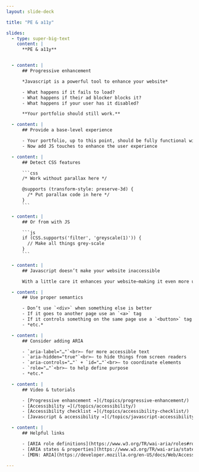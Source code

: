 ```yaml
---
layout: slide-deck

title: "PE & a11y"

slides:
  - type: super-big-text
    content: |
      **PE & a11y**


  - content: |
      ## Progressive enhancement

      *Javascript is a powerful tool to enhance your website*

      - What happens if it fails to load?
      - What happens if their ad blocker blocks it?
      - What happens if your user has it disabled?

      **Your portfolio should still work.**

  - content: |
      ## Provide a base-level experience

      - Your portfolio, up to this point, should be fully functional without Javascript
      - Now add JS touches to enhance the user experience

  - content: |
      ## Detect CSS features

      ```css
      /* Work without parallax here */

      @supports (transform-style: preserve-3d) {
        /* Put parallax code in here */
      }
      ```

  - content: |
      ## Or from with JS

      ```js
      if (CSS.supports('filter', 'greyscale(1)')) {
        // Make all things grey-scale
      }
      ```

  - content: |
      ## Javascript doesn’t make your website inaccessible

      With a little care it enhances your website—making it even more usable & accessible

  - content: |
      ## Use proper semantics

      - Don’t use `<div>` when something else is better
      - If it goes to another page use an `<a>` tag
      - If it controls something on the same page use a `<button>` tag
      - *etc.*

  - content: |
      ## Consider adding ARIA

      - `aria-label="…"`<br>— for more accessible text
      - `aria-hidden="true"`<br>— to hide things from screen readers
      - `aria-controls="…"` + `id="…"`<br>— to coordinate elements
      - `role="…"`<br>— to help define purpose
      - *etc.*

  - content: |
      ## Video & tutorials

      - [Progressive enhancement ➔](/topics/progressive-enhancement/)
      - [Accessibility ➔](/topics/accessibility/)
      - [Accessibility checklist ➔](/topics/accessibility-checklist/)
      - [Javascript & accessibility ➔](/topics/javascript-accessibility/)

  - content: |
      ## Helpful links

      - [ARIA role definitions](https://www.w3.org/TR/wai-aria/roles#role_definitions)
      - [ARIA states & properties](https://www.w3.org/TR/wai-aria/states_and_properties#state_prop_def)
      - [MDN: ARIA](https://developer.mozilla.org/en-US/docs/Web/Accessibility/ARIA)

---
```

